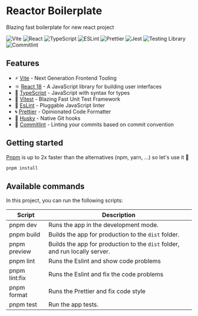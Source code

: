 # Reactor Boilerplate

Blazing fast boilerplate for new react project

![Vite](https://img.shields.io/badge/Vite-B73BFE?style=for-the-badge&logo=vite&logoColor=FFD62E) ![React](https://img.shields.io/badge/React-20232A?style=for-the-badge&logo=react&logoColor=61DAFB) ![TypeScript](https://img.shields.io/badge/TypeScript-007ACC?style=for-the-badge&logo=typescript&logoColor=white) ![ESLint](https://img.shields.io/badge/eslint-3A33D1?style=for-the-badge&logo=eslint&logoColor=white) ![Prettier](https://img.shields.io/badge/prettier-1A2C34?style=for-the-badge&logo=prettier&logoColor=F7BA3E) ![Jest](https://img.shields.io/badge/jest-C21325?style=for-the-badge&logo=jest&logoColor=white) ![Testing Library](https://img.shields.io/badge/testing%20library-E33332?style=for-the-badge&logo=testing-library&logoColor=white) ![Commitlint](https://img.shields.io/badge/commitlint-000000?style=for-the-badge&logo=commitlint&logoColor=white)

## Features

- ⚡️ [Vite](https://vitejs.dev/) - Next Generation Frontend Tooling
- ⚛️ [React 18](https://reactjs.org/) - A JavaScript library for building user interfaces
- 💎 [TypeScript](https://www.typescriptlang.org/) - JavaScript with syntax for types
- 🚀 [Vitest](https://vitest.dev/) - Blazing Fast Unit Test Framework
- 🔨 [EsLint](https://eslint.org/) - Pluggable JavaScript linter
- 🌀 [Prettier](https://prettier.io) - Opinionated Code Formatter
- 🐺 [Husky](https://github.com/typicode/husky) - Native Git hooks
- 📑 [Commitlint](https://commitlint.js.org/) - Linting your commits based on commit convention

## Getting started

[Pnpm](https://pnpm.io/) is up to 2x faster than the alternatives (npm, yarn, ...) so let's use it 🚀

```bash
pnpm install
```

## Available commands

<p>In this project, you can run the following scripts:</p>

| Script        | Description                                                                 |
| ------------- | --------------------------------------------------------------------------- |
| pnpm dev      | Runs the app in the development mode.                                       |
| pnpm build    | Builds the app for production to the `dist` folder.                         |
| pnpm preview  | Builds the app for production to the `dist` folder, and run locally server. |
| pnpm lint     | Runs the Eslint and show code problems                                      |
| pnpm lint:fix | Runs the Eslint and fix the code problems                                   |
| pnpm format   | Runs the Prettier and fix code style                                        |
| pnpm test     | Run the app tests.                                                          |
